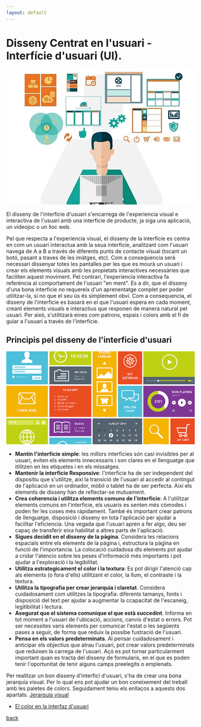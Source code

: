 ```yaml
---
layout: default
---
```


# Disseny Centrat en l'usuari - Interfície d'usuari (UI).
![Disseny d'interficie d'usuari](./images/interfazUser1.webp)

El disseny de l'interficie d'usuari s'encarrega de l'experiencia visual e interactiva de l'usuari amb una interficie de producte, ja siga una aplicació, un videojoc o un lloc web.

Pel que respecta a l'experiencia visual, el disseny de la interficie es centra en com un usuari interactua amb la seua interficie, analitzant com l'usuari navega de A a B a través de diferents punts de contacte visual (tocant un botó, pasant a traves de les imàtges, etc). Com a consequencia serà necessari dissenyar totes les pantalles per les que es mourà un usuari  i crear els elements visuals amb les propietats interactives necessàries que faciliten aquest moviment.
Pel contrari, l'experiencia interactiva fa referència al comportament de l'usuari "en ment". Es a dir, que el disseny d'una bona interficie no requereix d'un aprenentatge complet per poder utilitzar-la, si no que el seu ús és simplement obvi. Com a consequencia, el disseny de l'interficie es basarà en el que l'usuari espera en cada moment, creant elements visuals e interactius que responen de manera natural pel usuari. Per això, s'utilitzarà eines com patrons, espais i colors amb el fí de guiar a l'usuari a través de l'interficie.

## Principis pel disseny de l'interficie d'usuari
![objectius disseny interficie](./images/interfazUser2.webp)

- **Mantín l'interficie simple**: les millors interficies són casi invisibles per al usuari, eviten els elements innecessaris i son clares en el llenguatge que itilitzen en les etiquetes i en els missatges.
- **Mantenir la interficie Responsive**: l'interficie ha de ser independent del dispositiu que s'utilitze, així la transició de l'usuari al accedir al contingut de l'aplicació en un ordinador, mòbil o tablet ha de ser perfecta. Així els elements de disseny han de reflectar-se mutuament.
- **Crea coherencia i utilitza elements comuns de l'interficie**: A l'utilitzar elements comuns en l'interficie, els usuaris es senten més còmodes i poden fer les coses més ràpidament. També és important crear patrons de llenguatge, disposició i disseny en tota l'aplicació per ajudar a facilitar l'eficiencia. Una vegada que l'usuari apren a fer algo, deu ser capaç de transferir eixa habilitat a altres parts de l'aplicació.
- **Sigues decidit en el disseny de la pàgina**. Considera les relacions espacials entre els elements de la pàgina i, estructura la pàgina en funció de l'importancia. La colocació cuidadosa dls elements pot ajudar a cridar l'atencio sobre les peses d'informació més importants i pot ajudar a l'exploració i la legibilitat.
 - **Utilitza estrategicament el color i la textura**: Es pot dirigir l'atenció cap als elements (o fora d'ells) utilitzant el color, la llum, el contraste i la textura.
- **Utilitza la tipografia per crear jerarquia i claretat**. Considera cuidadosament com utilitzes la tipografia: diferents tamanys, fonts i disposició del text per ajudar a augmentar la ccapacitat de l'escaneig, legitibilitat i lectura.
- **Asegurat que el sistema comunique el que està succedint**. Informa en tot moment a l'usuari de l'ubicació, accions, canvis d'estat o errors. Pot ser necessites varis elements per comunicar l'estat o les següents pases a seguir, de forma que reduix la possibe fustració de l'usuari. 
- **Pensa en els valors predeterminats**. Al pensar cuidadosament i anticipar els objectius que atrau l'usuari, pot crear valors predeterminats que reduixen la carrega de l'usuari. Açó es pot tornar particularment important quan es tracta del disseny de formularis, en el que es poden tenir l'oportunitat de tenir alguns camps preelegits o emplenats.

Per realitzar un bon disseny d'interfici d'usuari, s'ha de crear una bona jerarquia visual. Per lo qual ens pot ajudar un bon coneixement del treball amb les paletes de colors. Seguidament teniu els enllaços a aquests dos apartats.
[Jerarquia visual](./jerarquiaVisual.html)
- [El color en la interfaz d'usuari](./colors.html)

[back](../metiprot.html)